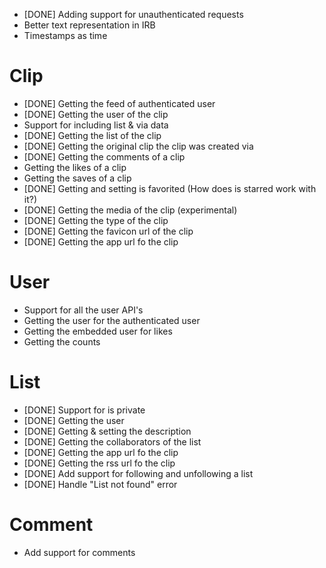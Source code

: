 * [DONE] Adding support for unauthenticated requests
* Better text representation in IRB
* Timestamps as time

# Clip

* [DONE] Getting the feed of authenticated user
* [DONE] Getting the user of the clip
* Support for including list & via data
* [DONE] Getting the list of the clip
* [DONE] Getting the original clip the clip was created via
* [DONE] Getting the comments of a clip
* Getting the likes of a clip
* Getting the saves of a clip
* [DONE] Getting and setting is favorited (How does is starred work with it?)
* [DONE] Getting the media of the clip (experimental)
* [DONE] Getting the type of the clip
* [DONE] Getting the favicon url of the clip
* [DONE] Getting the app url fo the clip

# User

* Support for all the user API's
* Getting the user for the authenticated user
* Getting the embedded user for likes
* Getting the counts

# List

* [DONE] Support for is private
* [DONE] Getting the user
* [DONE] Getting & setting the description
* [DONE] Getting the collaborators of the list
* [DONE] Getting the app url fo the clip
* [DONE] Getting the rss url fo the clip
* [DONE] Add support for following and unfollowing a list
* [DONE] Handle "List not found" error

# Comment

* Add support for comments


